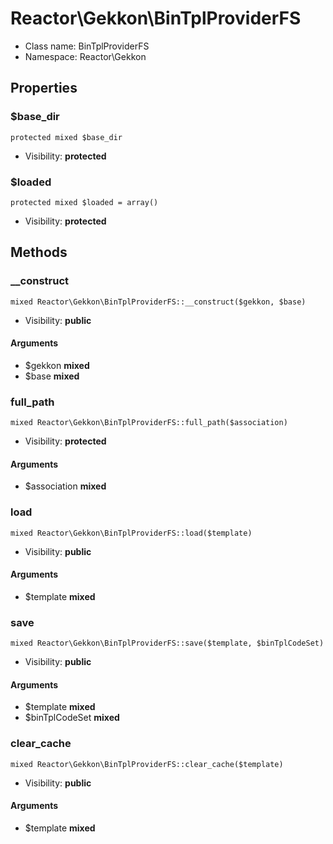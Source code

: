 Reactor\Gekkon\BinTplProviderFS
===============






* Class name: BinTplProviderFS
* Namespace: Reactor\Gekkon





Properties
----------


### $base_dir

    protected mixed $base_dir





* Visibility: **protected**


### $loaded

    protected mixed $loaded = array()





* Visibility: **protected**


Methods
-------


### __construct

    mixed Reactor\Gekkon\BinTplProviderFS::__construct($gekkon, $base)





* Visibility: **public**


#### Arguments
* $gekkon **mixed**
* $base **mixed**



### full_path

    mixed Reactor\Gekkon\BinTplProviderFS::full_path($association)





* Visibility: **protected**


#### Arguments
* $association **mixed**



### load

    mixed Reactor\Gekkon\BinTplProviderFS::load($template)





* Visibility: **public**


#### Arguments
* $template **mixed**



### save

    mixed Reactor\Gekkon\BinTplProviderFS::save($template, $binTplCodeSet)





* Visibility: **public**


#### Arguments
* $template **mixed**
* $binTplCodeSet **mixed**



### clear_cache

    mixed Reactor\Gekkon\BinTplProviderFS::clear_cache($template)





* Visibility: **public**


#### Arguments
* $template **mixed**


